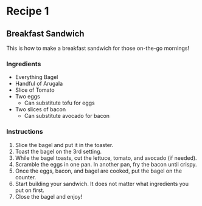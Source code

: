 # Recipe 1

## Breakfast Sandwich
This is how to make a breakfast sandwich for those on-the-go mornings!

### Ingredients
* Everything Bagel
* Handful of Arugala
* Slice of Tomato
* Two eggs 
  * Can substitute tofu for eggs
* Two slices of bacon
  * Can substitute avocado for bacon 

### Instructions
1. Slice the bagel and put it in the toaster.
1. Toast the bagel on the 3rd setting.
1. While the bagel toasts, cut the lettuce, tomato, and avocado (if needed).
1. Scramble the eggs in one pan. In another pan, fry the bacon until crispy.
1. Once the eggs, bacon, and bagel are cooked, put the bagel on the counter.
1. Start building your sandwich.  It does not matter what ingredients you put on first.
1. Close the bagel and enjoy!

